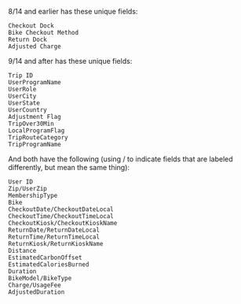  8/14 and earlier has these unique fields:

    Checkout Dock
    Bike Checkout Method
    Return Dock
    Adjusted Charge

9/14 and after has these unique fields:

    Trip ID
    UserProgramName
    UserRole
    UserCity
    UserState
    UserCountry
    Adjustment Flag
    TripOver30Min
    LocalProgramFlag
    TripRouteCategory
    TripProgramName

And both have the following (using / to indicate fields that are labeled differently, but mean the same thing):

    User ID
    Zip/UserZip
    MembershipType
    Bike
    CheckoutDate/CheckoutDateLocal
    CheckoutTime/CheckoutTimeLocal
    CheckoutKiosk/CheckoutKioskName
    ReturnDate/ReturnDateLocal
    ReturnTime/ReturnTimeLocal
    ReturnKiosk/ReturnKioskName
    Distance
    EstimatedCarbonOffset
    EstimatedCaloriesBurned
    Duration
    BikeModel/BikeType
    Charge/UsageFee
    AdjustedDuration


